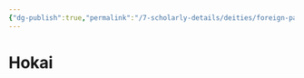 ```yaml
---
{"dg-publish":true,"permalink":"/7-scholarly-details/deities/foreign-pantheons/the-sacred-dragons/hokai/","noteIcon":""}
---
```


# Hokai

